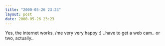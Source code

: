 ```yaml
---
title: "2000-05-26 23:23"
layout: post
date: 2000-05-26 23:23
---
```

Yes, the internet works. /me very very happy :) ..have to get a web
cam.. or two, actually..


